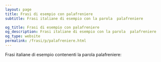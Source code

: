 ```yaml
---
layout: page
title: Frasi di esempio con palafreniere 
subtitle: Frasi italiane di esempio con la parola  palafreniere

og_title: Frasi di esempio con palafreniere 
og_description: Frasi italiane di esempio con la parola  palafreniere
og_type: website
permalink: /frasi/p/palafreniere.html
---
```


Frasi italiane di esempio contenenti la parola palafreniere:


